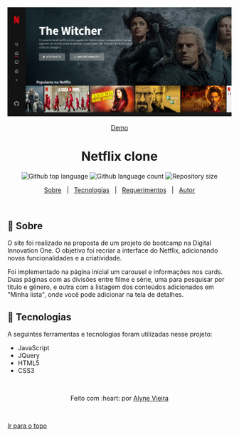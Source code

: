 <div align="center" id="top"> 
  <img src="img/readme.png" alt="Projeto Netflix" />

  <a href="https://alynevieira.github.io/netflix-clone/index.html">Demo</a>
</div>

<h1 align="center">Netflix clone</h1>

<p align="center">
  <img alt="Github top language" src="https://img.shields.io/github/languages/top/alynevieira/netflix-clone?color=56BEB8">

  <img alt="Github language count" src="https://img.shields.io/github/languages/count/alynevieira/netflix-clone?color=56BEB8">

  <img alt="Repository size" src="https://img.shields.io/github/repo-size/alynevieira/netflix-clone?color=56BEB8">

<p align="center">
  <a href="#dart-about">Sobre</a> &#xa0; | &#xa0; 
  <a href="#rocket-technologies">Tecnologias</a> &#xa0; | &#xa0;
  <a href="#white_check_mark-requirements">Requerimentos</a> &#xa0; | &#xa0;
  <a href="https://github.com/alynevieira/" target="_blank">Autor</a>
</p>

<br>

## :dart: Sobre ##

O site foi realizado na proposta de um projeto do bootcamp na Digital Innovation One. O objetivo foi recriar a interface do Netflix, adicionando novas funcionalidades e a criatividade.

Foi implementado na página inicial um carousel e informações nos cards. Duas páginas com as divisões entre filme e série, uma para pesquisar por titulo e gênero, e outra com a listagem dos conteúdos adicionados em "Minha lista", onde você pode adicionar na tela de detalhes.

## :rocket: Tecnologias ##

A seguintes ferramentas e tecnologias foram utilizadas nesse projeto:

- JavaScript
- JQuery
- HTML5
- CSS3


&#xa0;

<p align="center"> 
Feito com :heart: por <a href="https://github.com/alynevieira" target="_blank">Alyne Vieira</a>
</p>

&#xa0;

<a href="#top">Ir para o topo</a>
